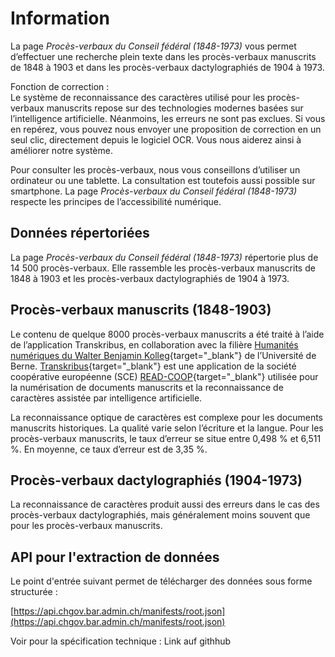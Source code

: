 # Information

La page *Procès-verbaux du Conseil fédéral (1848-1973)* vous permet d’effectuer une recherche plein texte dans les procès-verbaux manuscrits de 1848 à 1903 et dans les procès-verbaux dactylographiés de 1904 à 1973.

Fonction de correction :  
Le système de reconnaissance des caractères utilisé pour les procès-verbaux manuscrits repose sur des technologies modernes basées sur l’intelligence artificielle. Néanmoins, les erreurs ne sont pas exclues. Si vous en repérez, vous pouvez nous envoyer une proposition de correction en un seul clic, directement depuis le logiciel OCR. Vous nous aiderez ainsi à améliorer notre système.

Pour consulter les procès-verbaux, nous vous conseillons d’utiliser un ordinateur ou une tablette. La consultation est toutefois aussi possible sur smartphone. La page *Procès-verbaux du Conseil fédéral (1848-1973)* respecte les principes de l’accessibilité numérique.

## Données répertoriées

La page *Procès-verbaux du Conseil fédéral (1848-1973)* répertorie plus de 14 500 procès-verbaux. Elle rassemble les procès-verbaux manuscrits de 1848 à 1903 et les procès-verbaux dactylographiés de 1904 à 1973.

## Procès-verbaux manuscrits (1848-1903)

Le contenu de quelque 8000 procès-verbaux manuscrits a été traité à l’aide de l’application Transkribus, en collaboration avec la filière [Humanités numériques du Walter Benjamin Kolleg](https://www.dh.unibe.ch/index_ger.html){target="_blank"} de l’Université de Berne. [Transkribus](https://readcoop.eu/de/transkribus/){target="_blank"} est une application de la société coopérative européenne (SCE) [READ-COOP](https://readcoop.eu/de/){target="_blank"} utilisée pour la numérisation de documents manuscrits et la reconnaissance de caractères assistée par intelligence artificielle.

La reconnaissance optique de caractères est complexe pour les documents manuscrits historiques. La qualité varie selon l’écriture et la langue. Pour les procès-verbaux manuscrits, le taux d’erreur se situe entre 0,498 % et 6,511 %. En moyenne, ce taux d’erreur est de 3,35 %.

## Procès-verbaux dactylographiés (1904-1973)

La reconnaissance de caractères produit aussi des erreurs dans le cas des procès-verbaux dactylographiés, mais généralement moins souvent que pour les procès-verbaux manuscrits.

## API pour l'extraction de données

Le point d'entrée suivant permet de télécharger des données sous forme structurée :

[https://api.chgov.bar.admin.ch/manifests/root.json](https://api.chgov.bar.admin.ch/manifests/root.json)

Voir pour la spécification technique : Link auf githhub

